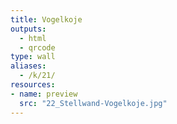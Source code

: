 ```yaml
---
title: Vogelkoje
outputs:
  - html
  - qrcode
type: wall
aliases:
  - /k/21/
resources:
- name: preview
  src: "22_Stellwand-Vogelkoje.jpg"  
---
```

